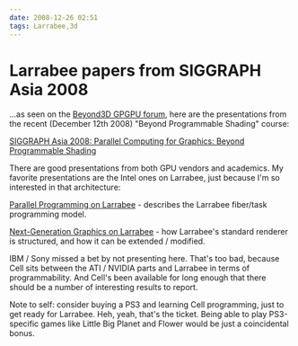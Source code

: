 ```yaml
---
date: 2008-12-26 02:51
tags: Larrabee,3d
---
```


# Larrabee papers from SIGGRAPH Asia 2008

...as seen on the [Beyond3D GPGPU
forum](http://forum.beyond3d.com/showthread.php?p=1251413#post1251413), here
are the presentations from the recent (December 12th 2008) "Beyond
Programmable Shading" course:

[SIGGRAPH Asia 2008: Parallel Computing for Graphics: Beyond Programmable Shading](http://sa08.idav.ucdavis.edu/)

There
are good presentations from both GPU vendors and academics. My favorite
presentations are the Intel ones on Larrabee, just because I'm so interested
in that architecture:

[Parallel Programming on Larrabee](http://sa08.idav.ucdavis.edu/foley-programming-larrabee.pdf) \-
describes the Larrabee fiber/task programming model.

[Next-Generation Graphics on Larrabee](http://sa08.idav.ucdavis.edu/foley-nextgen.pdf)
\- how Larrabee's
standard renderer is structured, and how it can be extended / modified.

IBM / Sony missed a bet by not presenting here. That's too bad, because Cell sits
between the ATI / NVIDIA parts and Larrabee in terms of programmability. And
Cell's been available for long enough that there should be a number of
interesting results to report.

Note to self: consider buying a PS3 and
learning Cell programming, just to get ready for Larrabee. Heh, yeah, that's
the ticket. Being able to play PS3-specific games like Little Big Planet and
Flower would be just a coincidental bonus.
